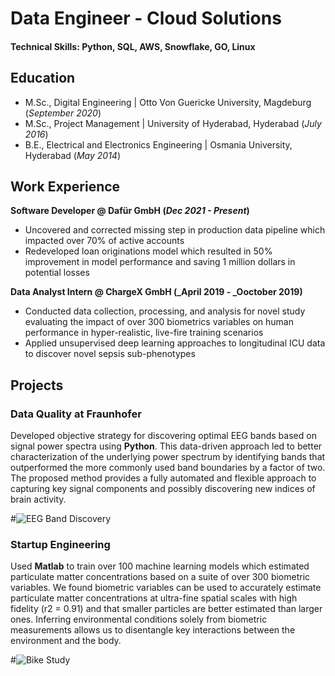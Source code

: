 # Data Engineer - Cloud Solutions

#### Technical Skills: Python, SQL, AWS, Snowflake, GO, Linux

## Education					       		
- M.Sc., Digital Engineering	| Otto Von Guericke University, Magdeburg (_September 2020_)
- M.Sc., Project Management | University of Hyderabad, Hyderabad (_July 2016_)			 			        		
- B.E., Electrical and Electronics Engineering | Osmania University, Hyderabad (_May 2014_)

## Work Experience
**Software Developer @ Dafür GmbH (_Dec 2021 - Present_)**
- Uncovered and corrected missing step in production data pipeline which impacted over 70% of active accounts
- Redeveloped loan originations model which resulted in 50% improvement in model performance and saving 1 million dollars in potential losses

**Data Analyst Intern @ ChargeX GmbH (_April 2019 - _Ooctober 2019)**
- Conducted data collection, processing, and analysis for novel study evaluating the impact of over 300 biometrics variables on human performance in hyper-realistic, live-fire training scenarios
- Applied unsupervised deep learning approaches to longitudinal ICU data to discover novel sepsis sub-phenotypes

## Projects
### Data Quality at Fraunhofer


Developed objective strategy for discovering optimal EEG bands based on signal power spectra using **Python**. This data-driven approach led to better characterization of the underlying power spectrum by identifying bands that outperformed the more commonly used band boundaries by a factor of two. The proposed method provides a fully automated and flexible approach to capturing key signal components and possibly discovering new indices of brain activity.

#![EEG Band Discovery](/assets/img/eeg_band_discovery.jpeg)

### Startup Engineering


Used **Matlab** to train over 100 machine learning models which estimated particulate matter concentrations based on a suite of over 300 biometric variables. We found biometric variables can be used to accurately estimate particulate matter concentrations at ultra-fine spatial scales with high fidelity (r2 = 0.91) and that smaller particles are better estimated than larger ones. Inferring environmental conditions solely from biometric measurements allows us to disentangle key interactions between the environment and the body.

#![Bike Study](/assets/img/bike_study.jpeg)







